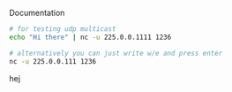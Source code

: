 Documentation

```bash
# for testing udp multicast
echo "Hi there" | nc -u 225.0.0.1111 1236

# alternatively you can just write w/e and press enter
nc -u 225.0.0.111 1236
```
hej
